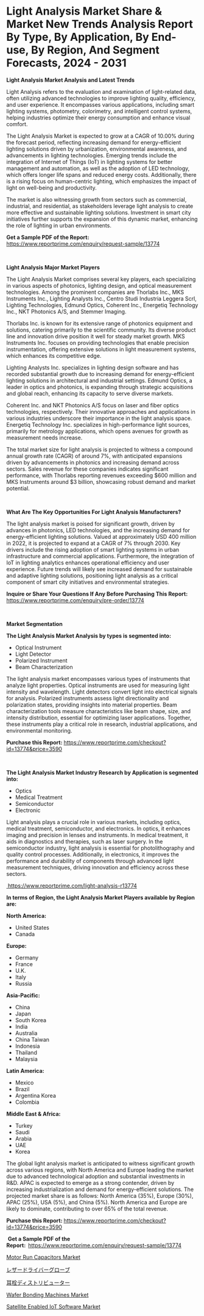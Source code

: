 <p><h1>Light Analysis Market Share & Market New Trends Analysis Report By Type, By Application, By End-use, By Region, And Segment Forecasts, 2024 - 2031</h1></p><p><strong>Light Analysis Market Analysis and Latest Trends</strong></p>
<p><p>Light Analysis refers to the evaluation and examination of light-related data, often utilizing advanced technologies to improve lighting quality, efficiency, and user experience. It encompasses various applications, including smart lighting systems, photometry, colorimetry, and intelligent control systems, helping industries optimize their energy consumption and enhance visual comfort.</p><p>The Light Analysis Market is expected to grow at a CAGR of 10.00% during the forecast period, reflecting increasing demand for energy-efficient lighting solutions driven by urbanization, environmental awareness, and advancements in lighting technologies. Emerging trends include the integration of Internet of Things (IoT) in lighting systems for better management and automation, as well as the adoption of LED technology, which offers longer life spans and reduced energy costs. Additionally, there is a rising focus on human-centric lighting, which emphasizes the impact of light on well-being and productivity.</p><p>The market is also witnessing growth from sectors such as commercial, industrial, and residential, as stakeholders leverage light analysis to create more effective and sustainable lighting solutions. Investment in smart city initiatives further supports the expansion of this dynamic market, enhancing the role of lighting in urban environments.</p></p>
<p><strong>Get a Sample PDF of the Report:&nbsp;</strong> <a href="https://www.reportprime.com/enquiry/request-sample/13774">https://www.reportprime.com/enquiry/request-sample/13774</a></p>
<p>&nbsp;</p>
<p><strong>Light Analysis Major Market Players</strong></p>
<p><p>The Light Analysis Market comprises several key players, each specializing in various aspects of photonics, lighting design, and optical measurement technologies. Among the prominent companies are Thorlabs Inc., MKS Instruments Inc., Lighting Analysts Inc., Centro Studi Industria Leggera Scrl, Lighting Technologies, Edmund Optics, Coherent Inc., Energetiq Technology Inc., NKT Photonics A/S, and Stemmer Imaging.</p><p>Thorlabs Inc. is known for its extensive range of photonics equipment and solutions, catering primarily to the scientific community. Its diverse product line and innovation drive position it well for steady market growth. MKS Instruments Inc. focuses on providing technologies that enable precision instrumentation, offering extensive solutions in light measurement systems, which enhances its competitive edge.</p><p>Lighting Analysts Inc. specializes in lighting design software and has recorded substantial growth due to increasing demand for energy-efficient lighting solutions in architectural and industrial settings. Edmund Optics, a leader in optics and photonics, is expanding through strategic acquisitions and global reach, enhancing its capacity to serve diverse markets.</p><p>Coherent Inc. and NKT Photonics A/S focus on laser and fiber optics technologies, respectively. Their innovative approaches and applications in various industries underscore their importance in the light analysis space. Energetiq Technology Inc. specializes in high-performance light sources, primarily for metrology applications, which opens avenues for growth as measurement needs increase.</p><p>The total market size for light analysis is projected to witness a compound annual growth rate (CAGR) of around 7%, with anticipated expansions driven by advancements in photonics and increasing demand across sectors. Sales revenue for these companies indicates significant performance, with Thorlabs reporting revenues exceeding $600 million and MKS Instruments around $3 billion, showcasing robust demand and market potential.</p></p>
<p>&nbsp;</p>
<p><strong>What Are The Key Opportunities For Light Analysis Manufacturers?</strong></p>
<p><p>The light analysis market is poised for significant growth, driven by advances in photonics, LED technologies, and the increasing demand for energy-efficient lighting solutions. Valued at approximately USD 400 million in 2022, it is projected to expand at a CAGR of 7% through 2030. Key drivers include the rising adoption of smart lighting systems in urban infrastructure and commercial applications. Furthermore, the integration of IoT in lighting analytics enhances operational efficiency and user experience. Future trends will likely see increased demand for sustainable and adaptive lighting solutions, positioning light analysis as a critical component of smart city initiatives and environmental strategies.</p></p>
<p><strong>Inquire or Share Your Questions If Any Before Purchasing This Report:</strong> <a href="https://www.reportprime.com/enquiry/pre-order/13774">https://www.reportprime.com/enquiry/pre-order/13774</a></p>
<p>&nbsp;</p>
<p><strong>Market Segmentation</strong></p>
<p><strong>The Light Analysis Market Analysis by types is segmented into:</strong></p>
<p><ul><li>Optical Instrument</li><li>Light Detector</li><li>Polarized Instrument</li><li>Beam Characterization</li></ul></p>
<p><p>The light analysis market encompasses various types of instruments that analyze light properties. Optical instruments are used for measuring light intensity and wavelength. Light detectors convert light into electrical signals for analysis. Polarized instruments assess light directionality and polarization states, providing insights into material properties. Beam characterization tools measure characteristics like beam shape, size, and intensity distribution, essential for optimizing laser applications. Together, these instruments play a critical role in research, industrial applications, and environmental monitoring.</p></p>
<p><strong>Purchase this Report:&nbsp;</strong><a href="https://www.reportprime.com/checkout?id=13774&price=3590">https://www.reportprime.com/checkout?id=13774&price=3590</a></p>
<p>&nbsp;</p>
<p><strong>The Light Analysis Market Industry Research by Application is segmented into:</strong></p>
<p><ul><li>Optics</li><li>Medical Treatment</li><li>Semiconductor</li><li>Electronic</li></ul></p>
<p><p>Light analysis plays a crucial role in various markets, including optics, medical treatment, semiconductor, and electronics. In optics, it enhances imaging and precision in lenses and instruments. In medical treatment, it aids in diagnostics and therapies, such as laser surgery. In the semiconductor industry, light analysis is essential for photolithography and quality control processes. Additionally, in electronics, it improves the performance and durability of components through advanced light measurement techniques, driving innovation and efficiency across these sectors.</p></p>
<p><a href="https://www.reportprime.com/light-analysis-r13774">&nbsp;https://www.reportprime.com/light-analysis-r13774</a></p>
<p><strong>In terms of Region, the Light Analysis Market Players available by Region are:</strong></p>
<p>
    <p> <strong> North America: </strong>
        <ul>
            <li>United States</li>
            <li>Canada</li>
        </ul>
        </p> 
    <p> <strong> Europe: </strong>
        <ul>
            <li>Germany</li>
            <li>France</li>
            <li>U.K.</li>
            <li>Italy</li>
            <li>Russia</li>
        </ul>
        </p> 
    <p> <strong> Asia-Pacific: </strong>
        <ul>
            <li>China</li>
            <li>Japan</li>
            <li>South Korea</li>
            <li>India</li>
            <li>Australia</li>
            <li>China Taiwan</li>
            <li>Indonesia</li>
            <li>Thailand</li>
            <li>Malaysia</li>
        </ul>
        </p> 
    <p> <strong> Latin America: </strong>
        <ul>
            <li>Mexico</li>
            <li>Brazil</li>
            <li>Argentina Korea</li>
            <li>Colombia</li>
        </ul>
        </p> 
    <p> <strong> Middle East & Africa: </strong>
        <ul>
            <li>Turkey</li>
            <li>Saudi</li>
            <li>Arabia</li>
            <li>UAE</li>
            <li>Korea</li>
        </ul>
    </p>
    </p>
<p><p>The global light analysis market is anticipated to witness significant growth across various regions, with North America and Europe leading the market due to advanced technological adoption and substantial investments in R&D. APAC is expected to emerge as a strong contender, driven by increasing industrialization and demand for energy-efficient solutions. The projected market share is as follows: North America (35%), Europe (30%), APAC (25%), USA (5%), and China (5%). North America and Europe are likely to dominate, contributing to over 65% of the total revenue.</p></p>
<p><strong>Purchase this Report: </strong><a href="https://www.reportprime.com/checkout?id=13774&price=3590">https://www.reportprime.com/checkout?id=13774&price=3590</a></p>
<p>&nbsp;<strong>Get a Sample PDF of the Report:&nbsp;&nbsp;</strong><a href="https://www.reportprime.com/enquiry/request-sample/13774">https://www.reportprime.com/enquiry/request-sample/13774</a></p>
<p><strong></strong></p>
<p><p><a href="https://www.linkedin.com/pulse/motor-run-capacitors-market-investigation-industry-evolution-cm3se?trackingId=RdoPuL7%2BSiqWRCMFYrmWPg%3D%3D">Motor Run Capacitors Market</a></p><p><a href="https://medium.com/@aminohtc4/leather-driver-s-gloves-market-%E3%81%AF-%E3%82%B3%E3%82%B9%E3%83%88%E7%AE%A1%E7%90%86%E3%81%A8%E5%8A%B9%E7%8E%87%E5%90%91%E4%B8%8A%E3%82%92%E5%84%AA%E5%85%88%E3%81%97%E3%81%BE%E3%81%99-%E3%81%95%E3%82%89%E3%81%AB-%E5%A0%B1%E5%91%8A%E6%9B%B8%E3%81%AF%E5%B8%82%E5%A0%B4%E3%81%AE%E9%9C%80%E8%A6%81%E9%9D%A2%E3%81%A8%E4%BE%9B%E7%B5%A6%E9%9D%A2%E3%81%AE%E4%B8%A1%E6%96%B9%E3%82%92%E3%82%AB%E3%83%90%E3%83%BC%E3%81%97%E3%81%A6%E3%81%84%E3%81%BE%E3%81%99-leather-aee65688dc9c">レザードライバーグローブ</a></p><p><a href="https://medium.com/@aminohtc4/earplug-distributor-market-%E3%81%AE%E3%82%B0%E3%83%AD%E3%83%BC%E3%83%90%E3%83%AB%E5%B8%82%E5%A0%B4%E6%A6%82%E8%A6%81%E3%81%AF-%E4%B8%96%E7%95%8C%E3%81%8A%E3%82%88%E3%81%B3%E4%B8%BB%E8%A6%81%E5%B8%82%E5%A0%B4%E3%81%AB%E3%81%8A%E3%81%91%E3%82%8B%E6%A5%AD%E7%95%8C%E3%81%AB%E5%BD%B1%E9%9F%BF%E3%82%92%E4%B8%8E%E3%81%88%E3%82%8B%E4%B8%BB%E8%A6%81%E3%81%AA%E3%83%88%E3%83%AC%E3%83%B3%E3%83%89%E3%81%AB%E3%81%A4%E3%81%84%E3%81%A6-%E7%8B%AC%E8%87%AA%E3%81%AE%E8%A6%96%E7%82%B9%E3%82%92%E6%8F%90%E4%BE%9B%E3%81%97%E3%81%BE%E3%81%99-1b00199f154e">耳栓ディストリビューター</a></p><p><a href="https://issuu.com/reportprime-2/docs/wafer-bonding-machines-market-size-_6767b9b2342e18">Wafer Bonding Machines Market</a></p><p><a href="https://issuu.com/reportprime-2/docs/satellite-enabled-iot-software-mark_8152f54fa1dcab">Satellite Enabled IoT Software Market</a></p></p>